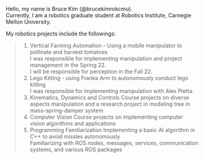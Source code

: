 Hello, my name is Bruce Kim (@brucekimrokcmu).<br>
Currently, I am a robotics graduate student at Robotics Institute, Carnegie Mellon University.

My robotics projects include the followings: <br>

>1. Vertical Farming Automation - Using a mobile manipulator to pollinate and harvest tomatoes<br>
  I was responsible for implementing manipulation and project management in the Spring 22. <br>
  I will be responsible for perception in the Fall 22. <br>
>2. Lego Kitting - using Franka Arm to autonomously conduct lego kitting<br>
  I was responsible for implementing manipulation with Alex Pletta. <br>
>3. Kinematics, Dynamics and Controls
  Course projects on diverse aspects manipulation and a research project in modeling tree in mass-spring-damper system <br>
>4. Computer Vision
  Course projects on implementing computer vision algorithms and applications<br>
>5. Programming Familiarization
  Implementing a basic AI algorithm in C++ to avoid missles autonomously<br>
  Familiarizing with ROS nodes, messages, services, communication systems, and various ROS packages
